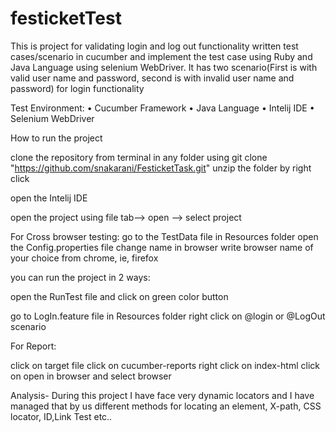 # festicketTest

This is project for validating login and log out functionality written test cases/scenario in cucumber and implement the test case using Ruby and Java Language using selenium WebDriver. It has two scenario(First is with valid user name and password, second is with invalid user name and password) for login functionality

Test Environment: •	Cucumber Framework •	Java Language •	Intelij IDE •	Selenium WebDriver

How to run the project

clone the repository from terminal in any folder using git clone "https://github.com/snakarani/FesticketTask.git"
unzip the folder by right click

open the Intelij IDE

open the project using file tab--> open --> select project

For Cross browser testing: go to the TestData file in Resources folder open the Config.properties file change name in browser write browser name of your choice from chrome, ie, firefox

you can run the project in 2 ways:

open the RunTest file and click on green color button

go to LogIn.feature file in Resources folder right click on @login or @LogOut scenario

For Report:

click on target file click on cucumber-reports right click on index-html click on open in browser and select browser


Analysis-
During this project I have face very dynamic locators and I have managed that by us different methods for locating an element, X-path, CSS locator, ID,Link Test etc..
